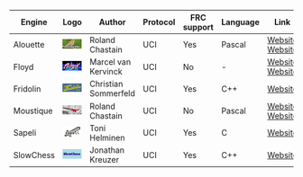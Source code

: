 
| Engine | Logo | Author | Protocol | FRC support | Language | Link |
| --- | --- | --- | --- | --- | --- | --- |
| Alouette | ![alt text](logos/alouette/logo.bmp) | Roland Chastain | UCI| Yes | Pascal | [Website](https://sites.google.com/view/eschecs/alouette) [Website](https://github.com/rchastain/alouette) |
| Floyd | ![alt text](logos/floyd/floyd-logo.png) | Marcel van Kervinck | UCI| No | - | [Website](https://marcelk.net/floyd/) [Website](https://github.com/kervinck/floyd) |
| Fridolin | ![alt text](logos/fridolin/Fridolin.jpg) | Christian Sommerfeld | UCI| Yes | C++ | [Website](https://sites.google.com/site/fridolinchess/) |
| Moustique | ![alt text](logos/moustique/Farman-F455-Moustique.bmp) | Roland Chastain | UCI| No | Pascal | [Website](https://sites.google.com/view/eschecs/moustique) [Website](https://github.com/rchastain/moustique) |
| Sapeli | ![alt text](logos/sapeli/logo.jpg) | Toni Helminen | UCI| Yes | C | [Website](https://github.com/SamuraiDangyo/Sapeli) |
| SlowChess | ![alt text](logos/slowchess/logo.gif) | Jonathan Kreuzer | UCI| Yes | C++ | [Website](https://www.3dkingdoms.com/chess/slow.htm) |